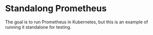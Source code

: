 # Standalong Prometheus

The goal is to run Prometheus in Kubernetes, but this is an
example of running it standalone for testing.
